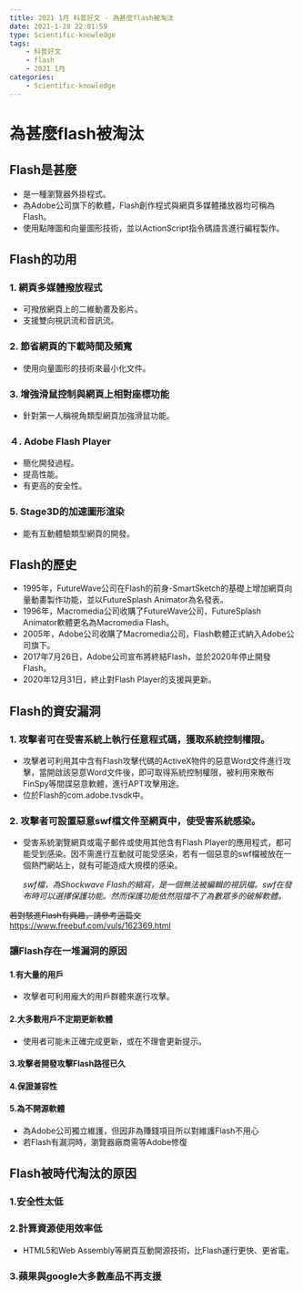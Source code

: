```yaml
---
title: 2021 1月 科普好文 - 為甚麼flash被淘汰
date: 2021-1-28 22:01:59
type: Scientific-knowledge
tags:
    - 科普好文
    - flash
    - 2021 1月
categories:
    - Scientific-knowledge
---
```


# 為甚麼flash被淘汰
## Flash是甚麼
* 是一種瀏覽器外掛程式。
* 為Adobe公司旗下的軟體，Flash創作程式與網頁多媒體播放器均可稱為Flash。
* 使用點陣圖和向量圖形技術，並以ActionScript指令碼語言進行編程製作。

## Flash的功用
### 1. 網頁多媒體撥放程式
* 可撥放網頁上的二維動畫及影片。
* 支援雙向視訊流和音訊流。

### 2. 節省網頁的下載時間及頻寬
* 使用向量圖形的技術來最小化文件。

### 3. 增強滑鼠控制與網頁上相對座標功能
* 針對第一人稱視角類型網頁加強滑鼠功能。

### ４. Adobe Flash Player
* 簡化開發過程。
* 提高性能。
* 有更高的安全性。

### 5. Stage3D的加速圖形渲染
* 能有互動體驗類型網頁的開發。

## Flash的歷史
* 1995年，FutureWave公司在Flash的前身-SmartSketch的基礎上增加網頁向量動畫製作功能，並以FutureSplash Animator為名發表。
* 1996年，Macromedia公司收購了FutureWave公司，FutureSplash Animator軟體更名為Macromedia Flash。
* 2005年，Adobe公司收購了Macromedia公司，Flash軟體正式納入Adobe公司旗下。
* 2017年7月26日，Adobe公司宣布將終結Flash，並於2020年停止開發Flash。
* 2020年12月31日，終止對Flash Player的支援與更新。

## Flash的資安漏洞
### 1. 攻擊者可在受害系統上執行任意程式碼，獲取系統控制權限。
* 攻擊者可利用其中含有Flash攻擊代碼的ActiveX物件的惡意Word文件進行攻擊，當開啟該惡意Word文件後，即可取得系統控制權限，被利用來散布FinSpy等間諜惡意軟體，進行APT攻擊用途。
* 位於Flash的com.adobe.tvsdk中。

### 2. 攻擊者可設置惡意swf檔文件至網頁中，使受害系統感染。
* 受害系統瀏覽網頁或電子郵件或使用其他含有Flash Player的應用程式，都可能受到感染。因不需進行互動就可能受感染，若有一個惡意的swf檔被放在一個熱門網站上，就有可能造成大規模的感染。

    *swf檔，為Shockwave Flash的縮寫，是一個無法被編輯的視訊檔。swf在發布時可以選擇保護功能。然而保護功能依然阻擋不了為數眾多的破解軟體。*

~~若對駭進Flash有興趣，請參考這篇文~~
https://www.freebuf.com/vuls/162369.html

### 讓Flash存在一堆漏洞的原因
#### 1.有大量的用戶
* 攻擊者可利用龐大的用戶群體來進行攻擊。

#### 2.大多數用戶不定期更新軟體
* 使用者可能未正確完成更新，或在不理會更新提示。

#### 3.攻擊者開發攻擊Flash路徑已久

#### 4.保證兼容性

#### 5.為不開源軟體
* 為Adobe公司獨立維護，但因非為賺錢項目所以對維護Flash不用心
* 若Flash有漏洞時，瀏覽器廠商需等Adobe修復

## Flash被時代淘汰的原因
### 1.安全性太低

### 2.計算資源使用效率低
* HTML5和Web Assembly等網頁互動開源技術，比Flash運行更快、更省電。

### 3.蘋果與google大多數產品不再支援